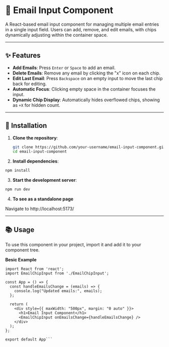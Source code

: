 # 📧 Email Input Component

A React-based email input component for managing multiple email entries in a single input field. Users can add, remove, and edit emails, with chips dynamically adjusting within the container space.

---

## ✨ Features

- **Add Emails**: Press `Enter` or `Space` to add an email.
- **Delete Emails**: Remove any email by clicking the "x" icon on each chip.
- **Edit Last Email**: Press `Backspace` on an empty input to move the last chip back for editing.
- **Automatic Focus**: Clicking empty space in the container focuses the input.
- **Dynamic Chip Display**: Automatically hides overflowed chips, showing as `+X` for hidden count.

---

## 🚀 Installation

1. **Clone the repository**:

   ```bash
   git clone https://github.com/your-username/email-input-component.git
   cd email-input-component
   ```

2. **Install dependencies**:

```bash
npm install
```

3. **Start the development server**:

```bash
npm run dev
```

4. **To see as a standalone page**

Navigate to http://localhost:5173/

---

## 📚 Usage

To use this component in your project, import it and add it to your component tree.

**Besic Example**

````tsx
import React from 'react';
import EmailChipInput from './EmailChipInput';

const App = () => {
  const handleEmailsChange = (emails) => {
    console.log("Updated emails:", emails);
  };

  return (
    <div style={{ maxWidth: "500px", margin: "0 auto" }}>
      <h1>Email Input Component</h1>
      <EmailChipInput onEmailsChange={handleEmailsChange} />
    </div>
  );
};

export default App```
````
